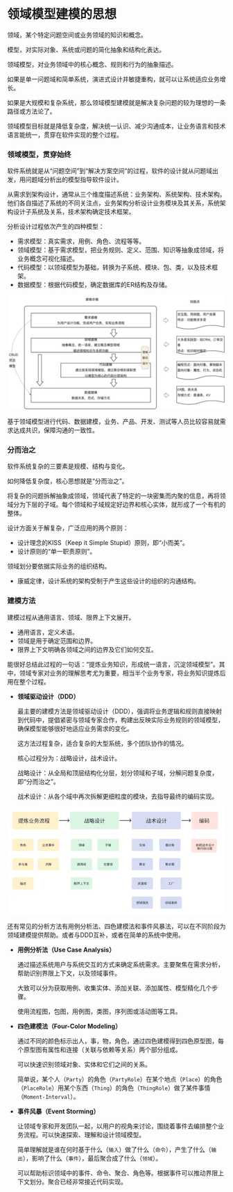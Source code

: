 # 领域模型建模的思想

领域，某个特定问题空间或业务领域的知识和概念。

模型，对实际对象、系统或问题的简化抽象和结构化表达。

领域模型，对业务领域中的核心概念、规则和行为的抽象描述。

如果是单一问题域和简单系统，演进式设计并敏捷重构，就可以让系统适应业务增长。

如果是大规模和复杂系统，那么领域模型建模就是解决复杂问题的较为理想的一条路径或方法论了。

领域模型目标就是降低复杂度，解决统一认识、减少沟通成本，让业务语言和技术语言能统一，贯穿在软件实现的整个过程。

###  领域模型，贯穿始终

软件系统就是从“问题空间”到“解决方案空间”的过程，软件的设计就从问题域出发，用问题域分析出的模型指导软件设计。

从需求到架构设计，通常从三个维度描述系统：业务架构、系统架构、技术架构。他们各自描述了系统的不同关注点，业务架构分析设计业务模块及其关系，系统架构设计子系统及关系，技术架构确定技术框架。

分析设计过程依次产生的四种模型：

- 需求模型：真实需求，用例、角色、流程等等。
- 领域模型：基于需求模型，把业务规则、定义、范围、知识等抽象成领域，将业务概念可视化描述。
- 代码模型：以领域模型为基础，转换为子系统、模块、包、类，以及技术框架。
- 数据模型：根据代码模型，确定数据库的ER结构及存储。

![domain_process](domain_process.jpg)

基于领域模型进行代码、数据建模，业务、产品、开发、测试等人员比较容易就需求达成共识，保障沟通的一致性。

### 分而治之

软件系统复杂的三要素是规模、结构与变化。

如何降低复杂度，核心思想就是“分而治之”。 

将复杂的问题拆解抽象成领域，领域代表了特定的一块密集而内聚的信息，再将领域分为下层的子域。每个领域和子域规定好边界和核心实体，就形成了一个有机的整体。

设计方面关于解复杂，广泛应用的两个原则：

- 设计理念的KISS（Keep it Simple Stupid）原则，即“小而美”。
- 设计原则的“单一职责原则”。

领域划分要依据实际业务的组织结构。

- 康威定律，设计系统的架构受制于产生这些设计的组织的沟通结构。

### 建模方法

建模过程从通用语言、领域、限界上下文展开。

- 通用语言，定义术语。
- 领域是用于确定范围和边界。
- 限界上下文明确各领域之间的边界及它们如何交互。

能很好总结此过程的一句话：“提炼业务知识，形成统一语言，沉淀领域模型”。其中，领域专家对业务的理解思考尤为重要，相当半个业务专家，将业务知识提炼后用在整个过程。

- **领域驱动设计（DDD）**

  最主要的建模方法是领域驱动设计（DDD），强调将业务逻辑和规则直接映射到代码中，提倡紧密与领域专家合作，构建出反映实际业务规则的领域模型，确保模型能够很好地适应业务需求的变化。

  这方法过程复杂，适合复杂的大型系统，多个团队协作的情况。

  核心过程分为：战略设计，战术设计。

  战略设计：从全局和顶层结构化分层，划分领域和子域，分解问题复杂度，即“分而治之”。

  战术设计：从各个域中再次拆解更细粒度的模块，去指导最终的编码实现。

![ddd_process](ddd_process.png)

还有常见的分析方法有用例分析法、四色建模法和事件风暴法，可以在不同阶段为领域建模提供帮助。或者与DDD互补，或者在简单的系统中使用。

- **用例分析法（Use Case Analysis）**

  通过描述系统用户与系统交互的方式来确定系统需求。主要聚焦在需求分析，帮助识别界限上下文，以及领域事件。

  大致可以分为获取用例、收集实体、添加关联、添加属性、模型精化几个步骤。

  使用流程图，包图，用例图，类图，序列图或活动图等工具。

- **四色建模法（Four-Color Modeling）**

  通过不同的颜色标示出人，事，物，角色，通过四色建模得到四色原型图，每个原型图有属性和连接（关联与依赖等关系）两个部分组成。

  可以快速识别领域对象、实体和它们之间的关系。

  简单说，某个人（`Party`）的角色（`PartyRole`）在某个地点（`Place`）的角色（`PlaceRole`）用某个东西（`Thing`）的角色（`ThingRole`）做了某件事情（`Moment-Interval`）。

- **事件风暴（Event Storming）**

  让领域专家和开发团队一起，以用户的视角来讨论，围绕着事件去编排整个业务流程。可以快速探索、理解和设计领域模型。
  
  简单理解就是谁在何时基于什么（`输入`）做了什么（`命令`），产生了什么（`输出`），影响了什么（`事件`），最后聚合成了什么（`领域`）。
  
  可以帮助标识领域中的事件、命令、聚合、角色等。根据事件可以推动界限上下文划分。聚合已经非常接近代码实现。

